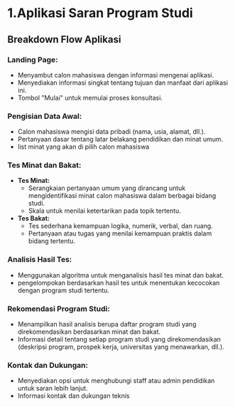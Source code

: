 # 1.Aplikasi Saran Program Studi

## Breakdown Flow Aplikasi

### Landing Page:

- Menyambut calon mahasiswa dengan informasi mengenai aplikasi.
- Menyediakan informasi singkat tentang tujuan dan manfaat dari aplikasi ini.
- Tombol "Mulai" untuk memulai proses konsultasi.

### Pengisian Data Awal:

- Calon mahasiswa mengisi data pribadi (nama, usia, alamat, dll.).
- Pertanyaan dasar tentang latar belakang pendidikan dan minat umum.
- list minat yang akan di pilih calon mahasiswa

### Tes Minat dan Bakat:

- **Tes Minat:**
  - Serangkaian pertanyaan umum yang dirancang untuk mengidentifikasi minat calon mahasiswa dalam berbagai bidang studi.
  - Skala untuk menilai ketertarikan pada topik tertentu.
- **Tes Bakat:**
  - Tes sederhana kemampuan logika, numerik, verbal, dan ruang.
  - Pertanyaan atau tugas yang menilai kemampuan praktis dalam bidang tertentu.

### Analisis Hasil Tes:

- Menggunakan algoritma untuk menganalisis hasil tes minat dan bakat.
- pengelompokan berdasarkan hasil tes untuk menentukan kecocokan dengan program studi tertentu.

### Rekomendasi Program Studi:

- Menampilkan hasil analisis berupa daftar program studi yang direkomendasikan berdasarkan minat dan bakat.
- Informasi detail tentang setiap program studi yang direkomendasikan (deskripsi program, prospek kerja, universitas yang menawarkan, dll.).

### Kontak dan Dukungan:

- Menyediakan opsi untuk menghubungi staff atau admin pendidikan untuk saran lebih lanjut.
- Informasi kontak dan dukungan teknis
